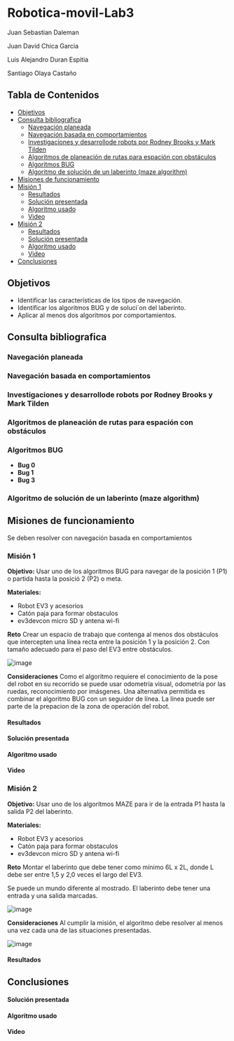 # Robotica-movil-Lab3
Juan Sebastian Daleman

Juan David Chica Garcia

Luis Alejandro Duran Espitia

Santiago Olaya Castaño

Tabla de Contenidos
---
- [Objetivos](#objetivos)
- [Consulta bibliografica](#consulta-bibliografica)
  - [Navegación planeada](#navegación-planeada)
  - [Navegación basada en comportamientos](#navegación-basada-en-comportamientos)
  - [Investigaciones y desarrollode robots por Rodney Brooks y Mark Tilden](#investigaciones-y-desarrollode-robots-por-rodney-brooks-y-mark-tilden)
  - [Algoritmos de planeación de rutas para espación con obstáculos](#algoritmos-de-planeación-de-rutas-para-espación-con-obstáculos)
  - [Algoritmos BUG](#algoritmos-bug)
  - [Algoritmo de solución de un laberinto (maze algorithm)](#algoritmo-de-solución-de-un-laberinto-maze-algorithm)
- [Misiones de funcionamiento](#misiones-de-funcionamiento)
- [Misión 1](#misión-1)
  - [Resultados](#resultados)
  - [Solución presentada](#solución-presentada)
  - [Algoritmo usado](#algoritmo-usado)
  - [Video](#video)
- [Misión 2](#misión-2)
  - [Resultados](#resultados-1)
  - [Solución presentada](#solución-presentada-1)
  - [Algoritmo usado](#algoritmo-usado-1)
  - [Video](#video-1)
- [Conclusiones](#conclusiones)

## Objetivos
- Identificar las características de los tipos de navegación.
- Identificar los algoritmos BUG y de soluci´on del laberinto.
- Aplicar al menos dos algoritmos por comportamientos.

## Consulta bibliografica

### Navegación planeada

### Navegación basada en comportamientos

### Investigaciones y desarrollode robots por Rodney Brooks y Mark Tilden

### Algoritmos de planeación de rutas para espación con obstáculos

### Algoritmos BUG

- **Bug 0**
- **Bug 1**
- **Bug 3**

### Algoritmo de solución de un laberinto (maze algorithm)

## Misiones de funcionamiento
Se deben resolver con navegación basada en comportamientos

### Misión 1
**Objetivo:** Usar uno de los algoritmos BUG para navegar de la posición 1 (P1) o partida hasta la posició 2 (P2) o meta.

**Materiales:**
- Robot EV3 y acesorios
- Catón paja para formar obstaculos
- ev3devcon micro SD y antena wi-fi

**Reto**
Crear un espacio de trabajo que contenga al menos dos obstáculos que intercepten una línea recta entre la posición 1 y la posición 2. Con tamaño adecuado para el paso del EV3 entre obstáculos.

![image](https://github.com/JSDaleman/Robotica-movil-Lab3/assets/70998067/edcf715b-1347-41a3-afc5-14447c42d69e)

**Consideraciones**
Como el algoritmo requiere el conocimiento de la pose del robot en su recorrido se puede usar odometría visual, odometría por las ruedas, reconocimiento por imásgenes. Una alternativa permitida es combinar el algoritmo BUG con un seguidor de línea. La línea puede ser parte de la prepacion de la zona de operación del robot.

#### Resultados

#### Solución presentada

#### Algoritmo usado

#### Video


### Misión 2
**Objetivo:** Usar uno de los algoritmos MAZE para ir de la entrada P1 hasta la salida P2 del laberinto.

**Materiales:**
- Robot EV3 y acesorios
- Catón paja para formar obstaculos
- ev3devcon micro SD y antena wi-fi

**Reto**
Montar el laberinto que debe tener como mínimo 6L x 2L, donde L debe ser entre 1,5 y 2,0 veces el largo del EV3.

Se puede un mundo diferente al mostrado. El laberinto debe tener una entrada y una salida marcadas.

![image](https://github.com/JSDaleman/Robotica-movil-Lab3/assets/70998067/18513a13-9a28-485c-827c-2071517ba26d)

**Consideraciones**
Al cumplir la misión, el algoritmo debe resolver al menos una vez cada una de las situaciones presentadas.

![image](https://github.com/JSDaleman/Robotica-movil-Lab3/assets/70998067/4143672e-bb7a-4414-a97e-a3d1ece56136)


#### Resultados


## Conclusiones
#### Solución presentada

#### Algoritmo usado

#### Video


